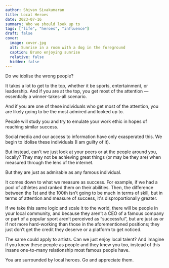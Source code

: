 ```yaml
---
author: Shivan Sivakumaran
title: Local Heroes
date: 2023-07-16
summary: Who we should look up to
tags: ["life", "heroes", "influence"]
draft: false
cover:
  image: cover.jpg
  alt: Sunrise in a room with a dog in the foreground
  caption: Bruno enjoying sunrise
  relative: false
  hidden: false
---
```


Do we idolise the wrong people?

It takes a lot to get to the top, whether it be sports, entertainment, or leadership. And if you are at the top, you get most of the attention — essentially a winner-takes-all scenario.

And if you are one of these individuals who get most of the attention, you are likely going to be the most admired and looked up to.

People will study you and try to emulate your work ethic in hopes of reaching similar success.

Social media and our access to information have only exasperated this. We begin to idolise these individuals (I am guilty of it).

But instead, can't we just look at your peers or at the people around you, locally? They may not be achieving great things (or may be they are) when measured through the lens of the internet.

But they are just as admirable as any famous individual.

It comes down to what we measure as success. For example, if we had a pool of athletes and ranked them on their abilities. Then, the difference between the 1st and the 100th isn’t going to be much in terms of skill, but in terms of attention and measure of success, it's disproportionally greater.

If we take this same logic and scale it to the world, there will be people in your local community, and because they aren’t a CEO of a famous company or part of a popular sport aren’t perceived as “successful”, but are just as or if not more hard-working than those in the aforementioned positions; they just don’t get the credit they deserve or a platform to get noticed.

The same could apply to artists. Can we just enjoy local talent? And imagine if you knew these people as people and they knew you too, instead of this insane one-to-many relationship most famous people have.

You are surrounded by local heroes. Go and appreciate them.
